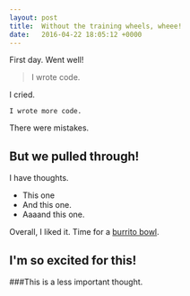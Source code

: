 ```yaml
---
layout: post
title:  Without the training wheels, wheee!
date:   2016-04-22 18:05:12 +0000
---
```



First day. Went well!

> I wrote code. 

I cried.

`I wrote more code.`

There were mistakes. 
## But we pulled through!
I have thoughts.
* This one
* And this one.
* Aaaand this one.

Overall, I liked it. Time for a [burrito bowl](http://chipotle.com). 

## I'm so excited for this!
###This is a less important thought. 
